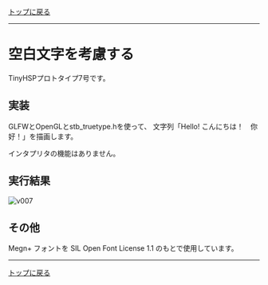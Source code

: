 [トップに戻る](https://github.com/dolphilia/tinyhsp)

---

# 空白文字を考慮する

TinyHSPプロトタイプ7号です。

## 実装

GLFWとOpenGLとstb_truetype.hを使って、
文字列「Hello! こんにちは！　你好！」を描画します。

インタプリタの機能はありません。

## 実行結果

![v007](https://cloud.githubusercontent.com/assets/13228693/22453833/2babd392-e7c5-11e6-95c5-a432174d6849.png)

## その他

Megn+ フォントを SIL Open Font License 1.1 のもとで使用しています。

---

[トップに戻る](https://github.com/dolphilia/tinyhsp)